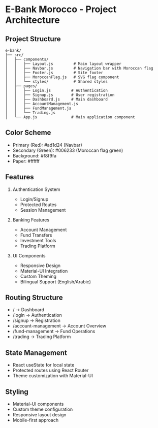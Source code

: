 # E-Bank Morocco - Project Architecture

## Project Structure

```
e-bank/
├── src/
│   ├── components/
│   │   ├── Layout.js         # Main layout wrapper
│   │   ├── Navbar.js         # Navigation bar with Moroccan flag
│   │   ├── Footer.js         # Site footer
│   │   ├── MoroccanFlag.js   # SVG flag component
│   │   └── styles/           # Shared styles
│   ├── pages/
│   │   ├── Login.js         # Authentication
│   │   ├── Signup.js        # User registration
│   │   ├── Dashboard.js     # Main dashboard
│   │   ├── AccountManagement.js
│   │   ├── FundManagement.js
│   │   └── Trading.js
│   └── App.js               # Main application component
```

## Color Scheme
- Primary (Red): #ad1d24 (Navbar)
- Secondary (Green): #006233 (Moroccan flag green)
- Background: #f8f9fa
- Paper: #ffffff

## Features
1. Authentication System
   - Login/Signup
   - Protected Routes
   - Session Management

2. Banking Features
   - Account Management
   - Fund Transfers
   - Investment Tools
   - Trading Platform

3. UI Components
   - Responsive Design
   - Material-UI Integration
   - Custom Theming
   - Bilingual Support (English/Arabic)

## Routing Structure
- / -> Dashboard
- /login -> Authentication
- /signup -> Registration
- /account-management -> Account Overview
- /fund-management -> Fund Operations
- /trading -> Trading Platform

## State Management
- React useState for local state
- Protected routes using React Router
- Theme customization with Material-UI

## Styling
- Material-UI components
- Custom theme configuration
- Responsive layout design
- Mobile-first approach
